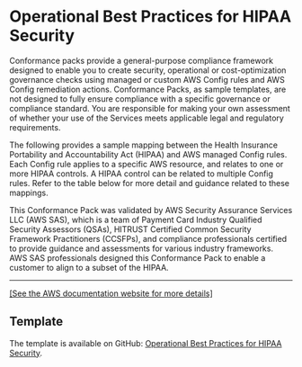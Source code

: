 # Operational Best Practices for HIPAA Security<a name="operational-best-practices-for-hipaa_security"></a>

Conformance packs provide a general\-purpose compliance framework designed to enable you to create security, operational or cost\-optimization governance checks using managed or custom AWS Config rules and AWS Config remediation actions\. Conformance Packs, as sample templates, are not designed to fully ensure compliance with a specific governance or compliance standard\. You are responsible for making your own assessment of whether your use of the Services meets applicable legal and regulatory requirements\. 

The following provides a sample mapping between the Health Insurance Portability and Accountability Act \(HIPAA\) and AWS managed Config rules\. Each Config rule applies to a specific AWS resource, and relates to one or more HIPAA controls\. A HIPAA control can be related to multiple Config rules\. Refer to the table below for more detail and guidance related to these mappings\.

 This Conformance Pack was validated by AWS Security Assurance Services LLC \(AWS SAS\), which is a team of Payment Card Industry Qualified Security Assessors \(QSAs\), HITRUST Certified Common Security Framework Practitioners \(CCSFPs\), and compliance professionals certified to provide guidance and assessments for various industry frameworks\. AWS SAS professionals designed this Conformance Pack to enable a customer to align to a subset of the HIPAA\.


****  
[\[See the AWS documentation website for more details\]](http://docs.aws.amazon.com/config/latest/developerguide/operational-best-practices-for-hipaa_security.html)

## Template<a name="hipaa_security-conformance-pack-sample"></a>

The template is available on GitHub: [Operational Best Practices for HIPAA Security](https://github.com/awslabs/aws-config-rules/blob/master/aws-config-conformance-packs/Operational-Best-Practices-for-HIPAA-Security.yaml)\.